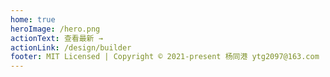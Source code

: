 ```yaml
---
home: true
heroImage: /hero.png
actionText: 查看最新 →
actionLink: /design/builder
footer: MIT Licensed | Copyright © 2021-present 杨同港 ytg2097@163.com
---
```

